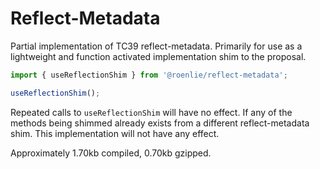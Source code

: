 # Reflect-Metadata

Partial implementation of TC39 reflect-metadata.
Primarily for use as a lightweight and function activated implementation shim to the proposal.

```typescript 
import { useReflectionShim } from '@roenlie/reflect-metadata';

useReflectionShim();
```


Repeated calls to `useReflectionShim` will have no effect.
If any of the methods being shimmed already exists from a different reflect-metadata shim.
This implementation will not have any effect.

Approximately 1.70kb compiled, 0.70kb gzipped.